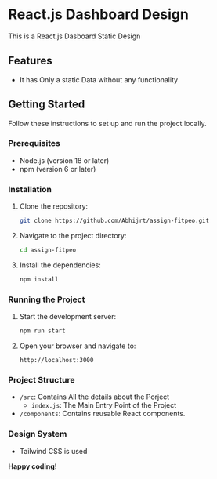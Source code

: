 # React.js Dashboard Design

This is a React.js Dasboard Static Design

## Features

- It has Only a static Data without any functionality

## Getting Started

Follow these instructions to set up and run the project locally.

### Prerequisites

- Node.js (version 18 or later)
- npm (version 6 or later)

### Installation

1. Clone the repository:

   ```bash
   git clone https://github.com/Abhijrt/assign-fitpeo.git
   ```

2. Navigate to the project directory:

   ```bash
   cd assign-fitpeo
   ```

3. Install the dependencies:

   ```bash
   npm install
   ```

### Running the Project

1. Start the development server:

   ```bash
   npm run start
   ```

2. Open your browser and navigate to:

   ```
   http://localhost:3000
   ```

### Project Structure

- `/src`: Contains All the details about the Porject
  - `index.js`: The Main Entry Point of the Project
- `/components`: Contains reusable React components.

### Design System

- Tailwind CSS is used

**Happy coding!**
